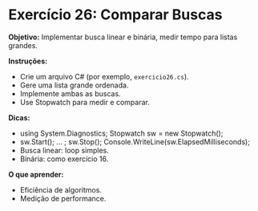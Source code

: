 # Exercício 26: Comparar Buscas

**Objetivo:** Implementar busca linear e binária, medir tempo para listas grandes.

**Instruções:**
- Crie um arquivo C# (por exemplo, `exercicio26.cs`).
- Gere uma lista grande ordenada.
- Implemente ambas as buscas.
- Use Stopwatch para medir e comparar.

**Dicas:**
- using System.Diagnostics; Stopwatch sw = new Stopwatch();
- sw.Start(); ... ; sw.Stop(); Console.WriteLine(sw.ElapsedMilliseconds);
- Busca linear: loop simples.
- Binária: como exercício 16.

**O que aprender:**
- Eficiência de algoritmos.
- Medição de performance.